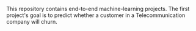 This repository contains end-to-end machine-learning projects.
The first project's goal is to predict whether a customer in a Telecommunication company will churn. 

